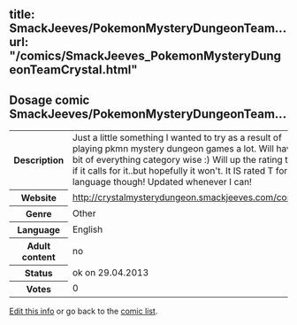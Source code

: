 title: SmackJeeves/PokemonMysteryDungeonTeam...
url: "/comics/SmackJeeves_PokemonMysteryDungeonTeamCrystal.html"
---
Dosage comic SmackJeeves/PokemonMysteryDungeonTeam...
-----------------------------------------

<p id="msg"></p>
<script type="text/javascript">
if (window.location.search === '?edit_info_mail=sent_ok') {
  var elem = document.getElementById("msg");
  elem.innerHTML = 'Edited information sucessfully sent for review, which is usually done daily. Thanks!';
  elem.className = 'ok';
}
</script>
<table class="comicinfo">
<tr>
<th>Description</th><td>Just a little something I wanted to try as a result of playing pkmn mystery dungeon games a lot. Will have a bit of everything category wise :) Will up the rating to M if it calls for it..but hopefully it won't. It IS rated T for language though! Updated whenever I can!</td>
</tr>
<tr>
<th>Website</th><td><a href="http://crystalmysterydungeon.smackjeeves.com/comics/">http://crystalmysterydungeon.smackjeeves.com/comics/</a></td>
</tr>
<tr>
<th>Genre</th><td>Other</td>
</tr>
<tr>
<th>Language</th><td>English</td>
</tr>
<tr>
<th>Adult content</th><td>no</td>
</tr>
<tr>
<th>Status</th><td>ok on 29.04.2013</td>
</tr>
<tr>
<th>Votes</th><td>0</td>
</tr>
</table>

[Edit this info](SmackJeeves_PokemonMysteryDungeonTeamCrystal_edit.html) or go back to the [comic list](../comic-index.html).

